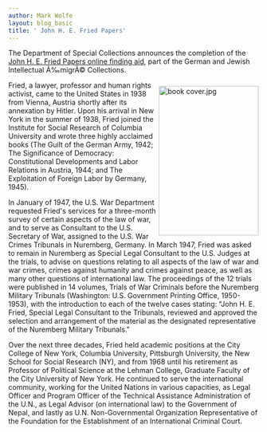 ```yaml
---
author: Mark Wolfe
layout: blog_basic
title: ' John H. E. Fried Papers'
---
```

<div class="entry-body">
<p>The Department of Special Collections announces the completion of the <a href="https://archives.albany.edu/description/catalog/ger014"> John H. E. Fried Papers online finding aid</a>, part of the German and Jewish Intellectual Ã‰migrÃ© Collections.</p>
<p><img align="right" alt="book cover.jpg" height="300" hspace="2" src="{{ site.url }}/posts-img/book%20cover.jpg" vspace="10" width="200"/></p>
<p>Fried, a lawyer, professor and human rights activist, came to the United States in 1938 from Vienna, Austria shortly after its annexation by Hitler. Upon his arrival in New York in the summer of 1938, Fried joined the Institute for Social Research of Columbia University and wrote three highly acclaimed books (The Guilt of the German Army, 1942; The Significance of Democracy: Constitutional Developments and Labor Relations in Austria, 1944; and The Exploitation of Foreign Labor by Germany, 1945).</p>
<p>In January of 1947, the U.S. War Department requested Fried's services for a three-month survey of certain aspects of the law of war, and to serve as Consultant to the U.S. Secretary of War, assigned to the U.S. War Crimes Tribunals in Nuremberg, Germany. In March 1947, Fried was asked to remain in Nuremberg as Special Legal Consultant to the U.S. Judges at the trials, to advise on questions relating to all aspects of the law of war and war crimes, crimes against humanity and crimes against peace, as well as many other questions of international law. The proceedings of the 12 trials were published in 14 volumes, Trials of War Criminals before the Nuremberg Military Tribunals (Washington: U.S. Government Printing Office, 1950-1953), with the introduction to each of the twelve cases stating: "John H. E. Fried, Special Legal Consultant to the Tribunals, reviewed and approved the selection and arrangement of the material as the designated representative of the Nuremberg Military Tribunals."</p>
<p>Over the next three decades, Fried held academic positions at the City College of New York, Columbia University, Pittsburgh University, the New School for Social Research (NY), and from 1968 until his retirement as Professor of Political Science at the Lehman College, Graduate Faculty of the City University of New York. He continued to serve the international community, working for the United Nations in various capacities, as Legal Officer and Program Officer of the Technical Assistance Administration of the U.N., as Legal Advisor (on international law) to the Government of Nepal, and lastly as U.N. Non-Governmental Organization Representative of the Foundation for the Establishment of an International Criminal Court.</p>
</div>